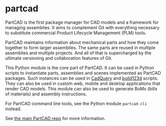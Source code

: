 # partcad

PartCAD is the first package manager for CAD models
and a framework for managing assemblies.
It aims to complement Git with everything necessary to substitute
commercial Product Lifecycle Management (PLM) tools.

PartCAD maintains information about mechanical parts and
how they come together to form larger assemblies.
The same parts are reused in multiple assemblies and multiple projects.
And all of that is supercharged by the ultimate versioning and collaboration features of Git.

This Python module is the core part of PartCAD.
It can be used in Python scripts to instantiate parts,
assemblies and scenes implemented as PartCAD packages.
Such instances can be used in [CadQuery] and [build123d] scripts.
They can also be used in custom web, mobile and desktop applications
that render CAD models.
This module can also be used to generate BoMs (bills of materials) and assembly
instructions.

For PartCAD command line tools, see the Python module `partcad-cli` instead.

See [the main PartCAD repo](https://github.com/openvmp/partcad/) for more information.

[CadQuery]: https://github.com/CadQuery/cadquery
[build123d]: https://github.com/gumyr/build123d
